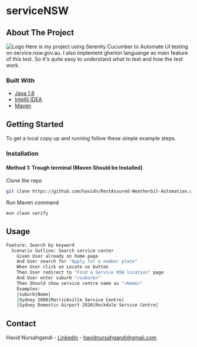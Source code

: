 # serviceNSW

<!-- ABOUT THE PROJECT -->
## About The Project

<img src="Report.PNG" alt="Logo"  width="auto" height="auto" />
</div>
Here is my project using Serenity Cucumber to Automate UI testing on service.nsw.gov.au. I also implement gherkin languange as main feature of this test. So it's quite easy to understand what to test and how the test work. 


### Built With

* [Java 1.8](https://www.oracle.com/java/technologies/downloads/)
* [Intellij IDEA]()
* [Maven]()




<!-- GETTING STARTED -->
## Getting Started

To get a local copy up and running follow these simple example steps.


### Installation

#### Method 1: Trough terminal (Maven Should be Installed)

Clone the repo
   ```sh
   git clone https://github.com/havidn/RestAssured-Weatherbit-Automation.git
   ```
Run Maven command
   ```sh
   mvn clean verify
   ```

<!-- USAGE EXAMPLES -->
## Usage

```sh
Feature: Search by keyword
  Scenario Outline: Search service center
    Given User already on home page
    And User search for "Apply for a number plate"
    When User click on Locate us button
    Then User redirect to "Find a Service NSW location" page
    And User enter suburb "<suburb>"
    Then Should show service centre name as "<Name>"
    Examples:
    |suburb|Name|
    |Sydney 2000|Marrickville Service Centre|
    |Sydney Domestic Airport 2020|Rockdale Service Centre|
```
  

<!-- CONTACT -->
## Contact
Havid Nursahgandi - [LinkedIn](https://www.linkedin.com/in/havid-nursahgandi/) - havidnursahgandi@gmail.com

